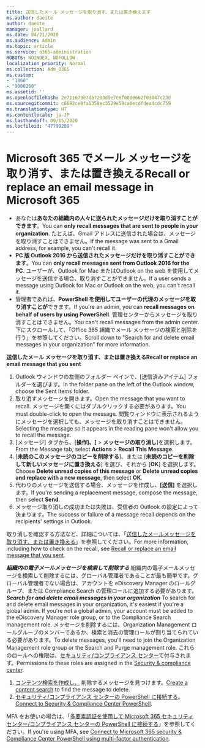 ```yaml
---
title: 送信したメール メッセージを取り消す、または置き換えます
ms.author: daeite
author: daeite
manager: joallard
ms.date: 04/21/2020
ms.audience: Admin
ms.topic: article
ms.service: o365-administration
ROBOTS: NOINDEX, NOFOLLOW
localization_priority: Normal
ms.collection: Adm_O365
ms.custom:
- "1860"
- "9000260"
ms.assetid: ''
ms.openlocfilehash: 2e711679e7db7293d9e7e6f68d0662f03047c23d
ms.sourcegitcommit: c6692ce0fa1358ec3529e59ca0ecdfdea4cdc759
ms.translationtype: HT
ms.contentlocale: ja-JP
ms.lasthandoff: 09/15/2020
ms.locfileid: "47799209"
---
```

# <a name="recall-or-replace-an-email-message-in-microsoft-365"></a><span data-ttu-id="270ea-102">Microsoft 365 でメール メッセージを取り消す、または置き換える</span><span class="sxs-lookup"><span data-stu-id="270ea-102">Recall or replace an email message in Microsoft 365</span></span>

- <span data-ttu-id="270ea-103">あなたは**あなたの組織内の人々に送られたメッセージだけを取り消すことができます**。</span><span class="sxs-lookup"><span data-stu-id="270ea-103">You can **only recall messages that are sent to people in your organization**.</span></span> <span data-ttu-id="270ea-104">たとえば、Gmail アドレスに送信された場合は、メッセージを取り消すことはできません。</span><span class="sxs-lookup"><span data-stu-id="270ea-104">If the message was sent to a Gmail address, for example, you can't recall it.</span></span>
- <span data-ttu-id="270ea-105">**PC 版 Outlook 2016 から送信されたメッセージだけを取り消すことができます**。</span><span class="sxs-lookup"><span data-stu-id="270ea-105">You can **only recall messages sent from Outlook 2016 for the PC**.</span></span> <span data-ttu-id="270ea-106">ユーザーが、Outlook for Mac またはOutlook on the web を使用してメッセージを送信する場合、取り消すことができません。</span><span class="sxs-lookup"><span data-stu-id="270ea-106">If a user sends a message using Outlook for Mac or Outlook on the web, you can't recall it.</span></span>
- <span data-ttu-id="270ea-107">管理者であれば、**PowerShell を使用してユーザーの代理のメッセージを取り消すことが**できます。</span><span class="sxs-lookup"><span data-stu-id="270ea-107">If you're an admin, you can **recall messages on behalf of users by using PowerShell**.</span></span> <span data-ttu-id="270ea-108">管理センターからメッセージを取り消すことはできません。</span><span class="sxs-lookup"><span data-stu-id="270ea-108">You can't recall messages from the admin center.</span></span> <span data-ttu-id="270ea-109">下にスクロールして、「Office 365 組織でメール メッセージの検索と削除を行う」を参照してください。</span><span class="sxs-lookup"><span data-stu-id="270ea-109">Scroll down to "Search for and delete email messages in your organization" for more information.</span></span>

<span data-ttu-id="270ea-110">**送信したメール メッセージを取り消す、または置き換える**</span><span class="sxs-lookup"><span data-stu-id="270ea-110">**Recall or replace an email message that you sent**</span></span>

1. <span data-ttu-id="270ea-111">Outlook ウィンドウの左側のフォルダー ペインで、[送信済みアイテム] フォルダーを選びます。</span><span class="sxs-lookup"><span data-stu-id="270ea-111">In the folder pane on the left of the Outlook window, choose the Sent Items folder.</span></span>
2. <span data-ttu-id="270ea-112">取り消すメッセージを開きます。</span><span class="sxs-lookup"><span data-stu-id="270ea-112">Open the message that you want to recall.</span></span> <span data-ttu-id="270ea-113">メッセージを開くにはダブルクリックする必要があります。</span><span class="sxs-lookup"><span data-stu-id="270ea-113">You must double-click to open the message.</span></span> <span data-ttu-id="270ea-114">閲覧ウィンドウに表示されるようにメッセージを選択しても、メッセージを取り消すことはできません。</span><span class="sxs-lookup"><span data-stu-id="270ea-114">Selecting the message so it appears in the reading pane won't allow you to recall the message.</span></span>
3. <span data-ttu-id="270ea-115">[メッセージ] タブから、[**操作]、[** > **メッセージの取り消し**]を選択します。</span><span class="sxs-lookup"><span data-stu-id="270ea-115">From the Message tab, select **Actions** > **Recall This Message**.</span></span>
4. <span data-ttu-id="270ea-116">[**未読のこのメッセージのコピーを削除する**]、または [**未読のコピーを削除して新しいメッセージに置き換える**] を選び、それから [**OK**] を選択します。</span><span class="sxs-lookup"><span data-stu-id="270ea-116">Choose **Delete unread copies of this message** or **Delete unread copies and replace with a new message**, then select **OK**.</span></span>
5. <span data-ttu-id="270ea-117">代わりのメッセージを送信する場合、メッセージを作成し、**[送信]** を選択します。</span><span class="sxs-lookup"><span data-stu-id="270ea-117">If you're sending a replacement message, compose the message, then select **Send**.</span></span>
6. <span data-ttu-id="270ea-118">メッセージ取り消しの成功または失敗は、受信者の Outlook の設定によって決まります。</span><span class="sxs-lookup"><span data-stu-id="270ea-118">The success or failure of a message recall depends on the recipients' settings in Outlook.</span></span>

<span data-ttu-id="270ea-119">取り消しを確認する方法など、詳細については、「[送信したメールメッセージを取り消す、または置き換える](https://support.office.com/article/35027f88-d655-4554-b4f8-6c0729a723a0)」を参照してください。</span><span class="sxs-lookup"><span data-stu-id="270ea-119">For more information, including how to check on the recall, see [Recall or replace an email message that you sent](https://support.office.com/article/35027f88-d655-4554-b4f8-6c0729a723a0).</span></span>

<span data-ttu-id="270ea-120">***組織内の電子メールメッセージを検索して削除する*** 組織内の電子メールメッセージを検索して削除するには、グローバル管理者であることが最も簡単です。グローバル管理者でない場合は、アカウントを eDiscovery Manager のロールグループ、または Compliance Search の管理ロールに追加する必要があります。</span><span class="sxs-lookup"><span data-stu-id="270ea-120">***Search for and delete email messages in your organization*** To search for and delete email messages in your organization, it's easiest if you're a global admin. If you're not a global admin, your account must be added to the eDiscovery Manager role group, or to the Compliance Search management role.</span></span> <span data-ttu-id="270ea-121">メッセージを削除するには、Organization Management ロールグループのメンバーであるか、検索と消去の管理ロールが割り当てられている必要があります。</span><span class="sxs-lookup"><span data-stu-id="270ea-121">To delete messages, you'll need to join the Organization Management role group or the Search and Purge management role.</span></span> <span data-ttu-id="270ea-122">これらのロールへの権限は、[セキュリティ/コンプライアンス センター](https://protection.office.com/)で付与されます。</span><span class="sxs-lookup"><span data-stu-id="270ea-122">Permissions to these roles are assigned in the [Security & compliance center](https://protection.office.com/).</span></span>

1. <span data-ttu-id="270ea-123">[コンテンツ検索を作成し、](https://docs.microsoft.com/microsoft-365/compliance/content-search) 削除するメッセージを見つけます。</span><span class="sxs-lookup"><span data-stu-id="270ea-123">[Create a content search](https://docs.microsoft.com/microsoft-365/compliance/content-search) to find the message to delete.</span></span>
2. <span data-ttu-id="270ea-124">[セキュリティ/コンプライアンス センターの PowerShell に接続する](https://docs.microsoft.com/powershell/exchange/office-365-scc/connect-to-scc-powershell/connect-to-scc-powershell?view=exchange-ps)。</span><span class="sxs-lookup"><span data-stu-id="270ea-124">[Connect to Security & Compliance Center PowerShell](https://docs.microsoft.com/powershell/exchange/office-365-scc/connect-to-scc-powershell/connect-to-scc-powershell?view=exchange-ps).</span></span> 

<span data-ttu-id="270ea-125">MFA をお使いの場合は、「[多要素認証を使用して Microsoft 365 セキュリティ センター/コンプライアンス センターの PowerShell に接続する](https://docs.microsoft.com/powershell/exchange/office-365-scc/connect-to-scc-powershell/mfa-connect-to-scc-powershell?view=exchange-ps)」を参照してください。</span><span class="sxs-lookup"><span data-stu-id="270ea-125">If you're using MFA, see [Connect to Microsoft 365 security & Compliance Center PowerShell using multi-factor authentication](https://docs.microsoft.com/powershell/exchange/office-365-scc/connect-to-scc-powershell/mfa-connect-to-scc-powershell?view=exchange-ps).</span></span> 
